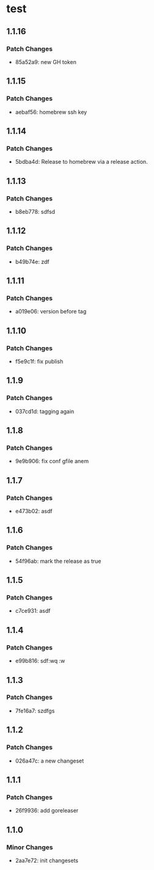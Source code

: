 # test

## 1.1.16

### Patch Changes

- 85a52a9: new GH token

## 1.1.15

### Patch Changes

- aebaf56: homebrew ssh key

## 1.1.14

### Patch Changes

- 5bdba4d: Release to homebrew via a release action.

## 1.1.13

### Patch Changes

- b8eb778: sdfsd

## 1.1.12

### Patch Changes

- b49b74e: zdf

## 1.1.11

### Patch Changes

- a019e06: version before tag

## 1.1.10

### Patch Changes

- f5e9c1f: fix publish

## 1.1.9

### Patch Changes

- 037cd1d: tagging again

## 1.1.8

### Patch Changes

- 9e9b906: fix conf gfile anem

## 1.1.7

### Patch Changes

- e473b02: asdf

## 1.1.6

### Patch Changes

- 54f96ab: mark the release as true

## 1.1.5

### Patch Changes

- c7ce931: asdf

## 1.1.4

### Patch Changes

- e99b816: sdf:wq
  :w

## 1.1.3

### Patch Changes

- 7fe16a7: szdfgs

## 1.1.2

### Patch Changes

- 026a47c: a new changeset

## 1.1.1

### Patch Changes

- 26f9936: add goreleaser

## 1.1.0

### Minor Changes

- 2aa7e72: init changesets
